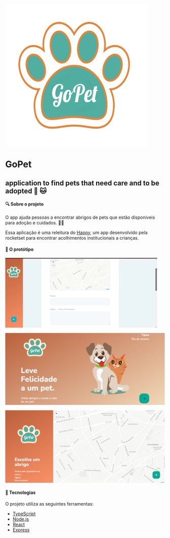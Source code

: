 
<img  align="center" height="450" width="450" src="https://github.com/Azkabann/GoPet/blob/main/github/logo.png"></img>
# GoPet
## application to find pets that need care and to be adopted :dog: :cat:

#### 🔍 Sobre o projeto
O app ajuda pessoas a encontrar abrigos de pets que estão disponiveis 
para adoção e cuidados. :dog::bone:

Essa aplicação é uma releitura do [Happy](https://github.com/LMThomaz/happy#mag-sobre-o-projeto), um app desenvolvido pela rocketset
para encontrar acolhimentos institucionais a crianças.

#### 🎨 O protótipo

![gif Layout](https://github.com/Azkabann/GoPet/blob/main/github/gifGoPet.gif)

![layout](https://github.com/Azkabann/GoPet/blob/main/github/Captura%20de%20Tela%20(16).png)

![layout2](https://github.com/Azkabann/GoPet/blob/main/github/Captura%20de%20Tela%20(17).png)


#### 🔨 Tecnologias

O projeto utiliza as seguintes ferramentas:

* [TypeScript](https://www.typescriptlang.org/)
* [Node.js](https://nodejs.org/pt-br/)
* [React](https://reactjs.org/)
* [Express](https://expressjs.com/pt-br/)

